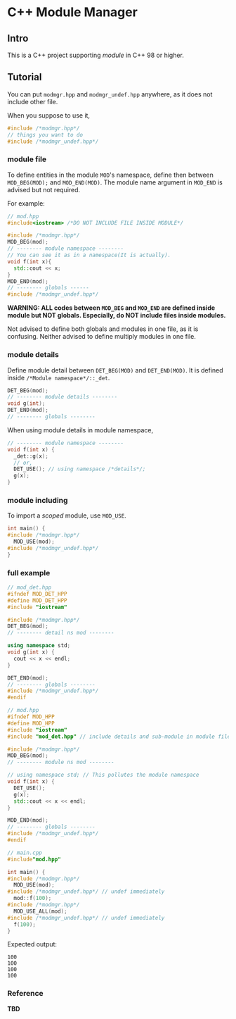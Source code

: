 # C++ Module Manager
## Intro
This is a C++ project supporting *module* in C++ 98 or higher.

## Tutorial
You can put `modmgr.hpp` and `modmgr_undef.hpp` anywhere, as it does not include other file.

When you suppose to use it, 

```cpp
#include /*modmgr.hpp*/
// things you want to do
#include /*modmgr_undef.hpp*/
```

### module file
To define entities in the module `MOD`'s namespace, define then between `MOD_BEG(MOD);` and `MOD_END(MOD)`. The module name argument in `MOD_END` is advised but not required.

For example:
```cpp
// mod.hpp
#include<iostream> /*DO NOT INCLUDE FILE INSIDE MODULE*/

#include /*modmgr.hpp*/
MOD_BEG(mod);
// -------- module namespace --------
// You can see it as in a namespace(It is actually).
void f(int x){
  std::cout << x;
}
MOD_END(mod);
// -------- globals ------
#include /*modmgr_undef.hpp*/
```

**WARNING: ALL codes between `MOD_BEG` and `MOD_END` are defined inside module but NOT globals. Especially, do NOT include files inside modules.**

Not advised to define both globals and modules in one file, 
as it is confusing. 
Neither advised to define multiply modules in one file.

### module details

Define module detail between `DET_BEG(MOD)` and `DET_END(MOD)`. It is defined inside `/*Module namespace*/::_det`.

```cpp
DET_BEG(mod);
// -------- module details --------
void g(int);
DET_END(mod);
// -------- globals --------
```

When using module details in module namespace, 
```cpp
// -------- module namespace --------
void f(int x) {
  _det::g(x);
  // or,
  DET_USE(); // using namespace /*details*/;
  g(x);
}
```

### module including
To import a *scoped* module, use `MOD_USE`.
```cpp
int main() {
#include /*modmgr.hpp*/
  MOD_USE(mod);
#include /*modmgr_undef.hpp*/
}
```
### full example
```cpp
// mod_det.hpp
#ifndef MOD_DET_HPP
#define MOD_DET_HPP
#include "iostream"

#include /*modmgr.hpp*/
DET_BEG(mod);
// -------- detail ns mod --------

using namespace std;
void g(int x) {
  cout << x << endl;
}

DET_END(mod);
// -------- globals --------
#include /*modmgr_undef.hpp*/
#endif
```
```cpp
// mod.hpp
#ifndef MOD_HPP
#define MOD_HPP
#include "iostream"
#include "mod_det.hpp" // include details and sub-module in module file

#include /*modmgr.hpp*/
MOD_BEG(mod);
// -------- module ns mod --------

// using namespace std; // This pollutes the module namespace
void f(int x) {
  DET_USE();
  g(x);
  std::cout << x << endl;
}

MOD_END(mod);
// -------- globals --------
#include /*modmgr_undef.hpp*/
#endif
```
```cpp
// main.cpp
#include"mod.hpp"

int main() {
#include /*modmgr.hpp*/
  MOD_USE(mod);
#include /*modmgr_undef.hpp*/ // undef immediately
  mod::f(100);
#include /*modmgr.hpp*/
  MOD_USE_ALL(mod);
#include /*modmgr_undef.hpp*/ // undef immediately
  f(100);
}
```
Expected output:
```text
100
100
100
100
```

### Reference
**TBD**
